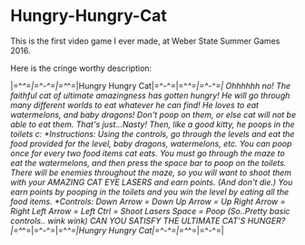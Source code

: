 # Hungry-Hungry-Cat
This is the first video game I ever made, at Weber State Summer Games 2016.

Here is the cringe worthy description:

|=^_^=|=^-^=|=^_^=|Hungry Hungry Cat|=^-^=|=^_^=|=^-^=|
Ohhhhhh  no! The faithful cat of ultimate amazingness has gotten hungry! He will go through many different worlds to eat whatever he can find! He loves to eat watermelons, and baby dragons! Don't poop on them, or else cat will not be able to eat them. That's just...Nasty! Then, like a good kitty, he poops in the toilets c:
 *Instructions:
 Using the controls, go through the levels and eat the food provided for the level, baby dragons, watermelons, etc. You can poop once for every two food items cat eats. You must go through the maze to eat the watermelons, and then press the space bar to poop on the toilets. There will be enemies throughout the maze, so you will want to shoot them with your AMAZING CAT EYE LASERS and earn points. (And don't die.) You earn points by pooping in the toilets and you win the level by eating all the food items. 
 *Controls:
 Down Arrow = Down
 Up Arrow = Up
 Right Arrow = Right
 Left Arrow = Left
 Ctrl = Shoot Lasers
 Space = Poop
(So..Pretty basic controls.. *wink wink*)
 CAN YOU SATISFY THE ULTIMATE CAT'S HUNGER?
 |=^_^=|=^-^=|=^_^=|Hungry Hungry Cat|=^-^=|=^_^=|=^-^=|
